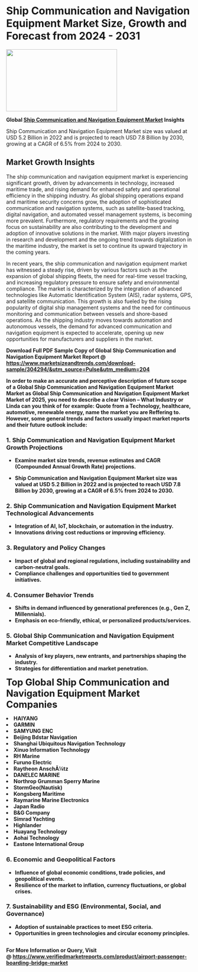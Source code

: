 <H1>Ship Communication and Navigation Equipment Market Size, Growth and Forecast from 2024 - 2031</H1><img class="aligncenter size-medium wp-image-584254" src="https://thirdeyenews.in/wp-content/uploads/2024/09/Global-Market-Research-300x168.jpeg" alt="" width="300" height="168" /><p><strong>Global&nbsp;<a href="https://www.marketsizeandtrends.com/download-sample/304294/&amp;utm_source=Pulse&amp;utm_medium=204">Ship Communication and Navigation Equipment Market</a> Insights</strong></p><p>Ship Communication and Navigation Equipment Market size was valued at USD 5.2 Billion in 2022 and is projected to reach USD 7.8 Billion by 2030, growing at a CAGR of 6.5% from 2024 to 2030.</p><p><h2>Market Growth Insights</h2> <p>The ship communication and navigation equipment market is experiencing significant growth, driven by advancements in technology, increased maritime trade, and rising demand for enhanced safety and operational efficiency in the shipping industry. As global shipping operations expand and maritime security concerns grow, the adoption of sophisticated communication and navigation systems, such as satellite-based tracking, digital navigation, and automated vessel management systems, is becoming more prevalent. Furthermore, regulatory requirements and the growing focus on sustainability are also contributing to the development and adoption of innovative solutions in the market. With major players investing in research and development and the ongoing trend towards digitalization in the maritime industry, the market is set to continue its upward trajectory in the coming years.</p> <p><strong></strong></p> <p>In recent years, the ship communication and navigation equipment market has witnessed a steady rise, driven by various factors such as the expansion of global shipping fleets, the need for real-time vessel tracking, and increasing regulatory pressure to ensure safety and environmental compliance. The market is characterized by the integration of advanced technologies like Automatic Identification System (AIS), radar systems, GPS, and satellite communication. This growth is also fueled by the rising popularity of digital ship management systems and the need for continuous monitoring and communication between vessels and shore-based operations. As the shipping industry moves towards automation and autonomous vessels, the demand for advanced communication and navigation equipment is expected to accelerate, opening up new opportunities for manufacturers and suppliers in the market.</p> <p><strong></p><p><span class=""><strong>Download Full PDF Sample Copy of Global Ship Communication and Navigation Equipment Market Report</strong> @ <a href="https://www.marketsizeandtrends.com/download-sample/304294/&amp;utm_source=Pulse&amp;utm_medium=204" target="_blank">https://www.marketsizeandtrends.com/download-sample/304294/&amp;utm_source=Pulse&amp;utm_medium=204</a></span></p><p>In order to make an accurate and perceptive description of future scope of a Global&nbsp;Ship Communication and Navigation Equipment Market Market as Global&nbsp;Ship Communication and Navigation Equipment Market Market of 2025, you need to describe a clear Vision &ndash; What Industry or Linda can you think of for example: Quote from a Technology, healthcare, automotive, renewable energy, name the market you are Reffering to. However, some general trends and factors usually impact market reports and their future outlook include:</p><h3>1.&nbsp;<strong>Ship Communication and Navigation Equipment Market Growth Projections</strong></h3><ul><li>Examine market size trends, revenue estimates and CAGR (Compounded Annual Growth Rate) projections.</li><li><p>Ship Communication and Navigation Equipment Market size was valued at USD 5.2 Billion in 2022 and is projected to reach USD 7.8 Billion by 2030, growing at a CAGR of 6.5% from 2024 to 2030.</p></li></ul><h3>2.&nbsp;<strong>Ship Communication and Navigation Equipment Market Technological Advancements</strong></h3><ul><li>Integration of AI, IoT, blockchain, or automation in the industry.</li><li>Innovations driving cost reductions or improving efficiency.</li></ul><h3>3.&nbsp;<strong>Regulatory and Policy Changes</strong></h3><ul><li>Impact of global and regional regulations, including sustainability and carbon-neutral goals.</li><li>Compliance challenges and opportunities tied to government initiatives.</li></ul><h3>4.&nbsp;<strong>Consumer Behavior Trends</strong></h3><ul><li>Shifts in demand influenced by generational preferences (e.g., Gen Z, Millennials).</li><li>Emphasis on eco-friendly, ethical, or personalized products/services.</li></ul><h3>5.&nbsp;<strong>Global Ship Communication and Navigation Equipment Market Competitive Landscape</strong></h3><ul><li>Analysis of key players, new entrants, and partnerships shaping the industry.</li><li>Strategies for differentiation and market penetration.</li></ul><p data-pm-slice="1 1 []"><span style="color: inherit; font-family: inherit; font-size: 25px;">Top Global Ship Communication and Navigation Equipment Market Companies</span></p><div class="" data-test-id=""><p><li>HAIYANG</li><li> GARMIN</li><li> SAMYUNG ENC</li><li> Beijing Bdstar Navigation</li><li> Shanghai Ubiquitous Navigation Technology</li><li> Xinuo Information Technology</li><li> RH Marine</li><li> Furuno Electric</li><li> Raytheon AnschÃ¼tz</li><li> DANELEC MARINE</li><li> Northrop Grumman Sperry Marine</li><li> StormGeo(Nautisk)</li><li> Kongsberg Maritime</li><li> Raymarine Marine Electronics</li><li> Japan Radio</li><li> B&G Company</li><li> Simrad Yachting</li><li> Highlander</li><li> Huayang Technology</li><li> Aohai Technology</li><li> Eastone International Group</li></p></div><h3>6.&nbsp;<strong>Economic and Geopolitical Factors</strong></h3><ul><li>Influence of global economic conditions, trade policies, and geopolitical events.</li><li>Resilience of the market to inflation, currency fluctuations, or global crises.</li></ul><h3>7.&nbsp;<strong>Sustainability and ESG (Environmental, Social, and Governance)</strong></h3><ul><li>Adoption of sustainable practices to meet ESG criteria.</li><li>Opportunities in green technologies and circular economy principles.</li></ul><h2><strong style="font-size: 14px;">For More Information or Query, Visit @&nbsp;</strong><a style="background-color: #ffffff; font-size: 14px;" href="https://www.marketsizeandtrends.com/report/ship-communication-and-navigation-equipment-market/" target="_blank">https://www.verifiedmarketreports.com/product/airport-passenger-boarding-bridge-market</a></h2>
